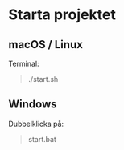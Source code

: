 # Starta projektet

## macOS / Linux
Terminal:
> ./start.sh

## Windows
Dubbelklicka på:
> start.bat
